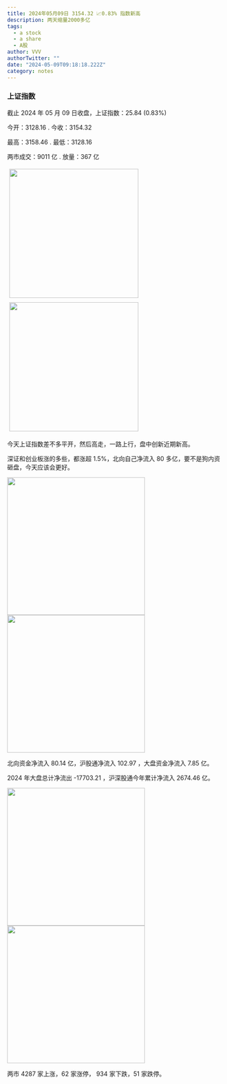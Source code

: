 ```yaml
---
title: 2024年05月09日 3154.32 📈0.83% 指数新高
description: 两天缩量2000多亿
tags:
  - a stock
  - a share
  - A股
author: VVV
authorTwitter: ""
date: "2024-05-09T09:18:18.222Z"
category: notes
---
```


### 上证指数

截止 2024 年 05 月 09 日收盘，上证指数：<span class="font-semibold text-r-5">25.84 (0.83%)</span>

今开：<span class="font-semibold text-g-5">3128.16 </span> . 今收：<span class="font-semibold text-r-5">3154.32 </span>

最高：<span class="font-semibold text-r-5">3158.46 </span> . 最低：<span class="font-semibold text-g-5">3128.16 </span>

两市成交：<span class="font-semibold">9011 亿</span> . 放量：<span class="font-semibold text-r-5">367 亿</span>

<img src="/images/uploads/2024-05/20240509-zs-sh.png" style="width: 300px;display:inline-block;margin: 5px">
<img src="/images/uploads/2024-05/20240509-zs-sh-rk.png" style="width: 300px;display:inline-block;margin: 5px">

今天上证指数差不多平开，然后高走，一路上行，盘中创新近期新高。

深证和创业板涨的多些，都涨超 1.5%，北向自己净流入 80 多亿，要不是狗内资砸盘，今天应该会更好。

<img src="/images/uploads/2024-05/20240509-zs-global.png" width="320">
<img src="/images/uploads/2024-05/20240509-zs-bs.png" width="320">

北向资金净流入 <span class="font-semibold text-r-5">80.14 亿</span>，沪股通净流入 <span class="font-semibold text-r-6">102.97 </span>，大盘资金净流入 <span class="font-semibold text-r-5">7.85 亿</span>。

2024 年大盘总计净流出 <span class="font-semibold text-g-8">-17703.21 </span>，沪深股通今年累计净流入 <span class="font-semibold text-r-7">2674.46 </span>亿。

<img src="/images/uploads/2024-05/20240509-zs-as.png" width="320">
<img src="/images/uploads/2024-05/20240509-zs-zdtj.png" width="320">

两市 <span class="font-semibold text-r-6">4287</span> 家上涨，62 家涨停， <span class="text-g-6">934</span> 家下跌，51 家跌停。
